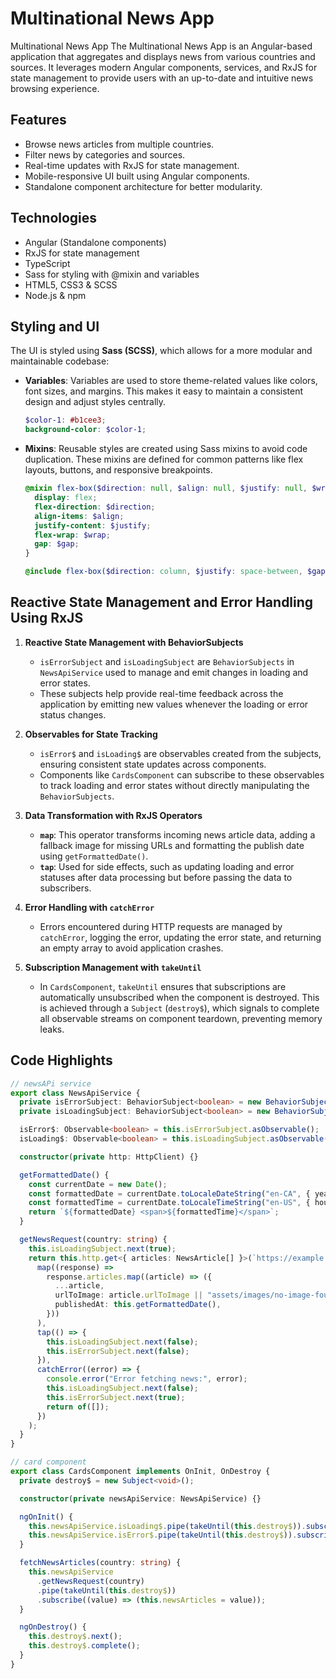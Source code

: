 # Multinational News App

Multinational News App
The Multinational News App is an Angular-based application that aggregates and displays news from various countries and sources. It leverages modern Angular components, services, and RxJS for state management to provide users with an up-to-date and intuitive news browsing experience.

## Features

- Browse news articles from multiple countries.
- Filter news by categories and sources.
- Real-time updates with RxJS for state management.
- Mobile-responsive UI built using Angular components.
- Standalone component architecture for better modularity.

## Technologies

- Angular (Standalone components)
- RxJS for state management
- TypeScript
- Sass for styling with @mixin and variables
- HTML5, CSS3 & SCSS
- Node.js & npm

## Styling and UI

The UI is styled using **Sass (SCSS)**, which allows for a more modular and maintainable codebase:

- **Variables**: Variables are used to store theme-related values like colors, font sizes, and margins. This makes it easy to maintain a consistent design and adjust styles centrally.

  ```scss
  $color-1: #b1cee3;
  background-color: $color-1;
  ```

- **Mixins**: Reusable styles are created using Sass mixins to avoid code duplication. These mixins are defined for common patterns like flex layouts, buttons, and responsive breakpoints.

  ```scss
  @mixin flex-box($direction: null, $align: null, $justify: null, $wrap: null, $gap: null) {
    display: flex;
    flex-direction: $direction;
    align-items: $align;
    justify-content: $justify;
    flex-wrap: $wrap;
    gap: $gap;
  }

  @include flex-box($direction: column, $justify: space-between, $gap: 20px);
  ```

## Reactive State Management and Error Handling Using RxJS

1. **Reactive State Management with BehaviorSubjects**

   - `isErrorSubject` and `isLoadingSubject` are `BehaviorSubjects` in `NewsApiService` used to manage and emit changes in loading and error states.
   - These subjects help provide real-time feedback across the application by emitting new values whenever the loading or error status changes.

2. **Observables for State Tracking**

   - `isError$` and `isLoading$` are observables created from the subjects, ensuring consistent state updates across components.
   - Components like `CardsComponent` can subscribe to these observables to track loading and error states without directly manipulating the `BehaviorSubjects`.

3. **Data Transformation with RxJS Operators**

   - **`map`**: This operator transforms incoming news article data, adding a fallback image for missing URLs and formatting the publish date using `getFormattedDate()`.
   - **`tap`**: Used for side effects, such as updating loading and error statuses after data processing but before passing the data to subscribers.

4. **Error Handling with `catchError`**

   - Errors encountered during HTTP requests are managed by `catchError`, logging the error, updating the error state, and returning an empty array to avoid application crashes.

5. **Subscription Management with `takeUntil`**
   - In `CardsComponent`, `takeUntil` ensures that subscriptions are automatically unsubscribed when the component is destroyed. This is achieved through a `Subject` (`destroy$`), which signals to complete all observable streams on component teardown, preventing memory leaks.

## Code Highlights

```typescript
// newsAPi service
export class NewsApiService {
  private isErrorSubject: BehaviorSubject<boolean> = new BehaviorSubject<boolean>(false);
  private isLoadingSubject: BehaviorSubject<boolean> = new BehaviorSubject<boolean>(false);

  isError$: Observable<boolean> = this.isErrorSubject.asObservable();
  isLoading$: Observable<boolean> = this.isLoadingSubject.asObservable();

  constructor(private http: HttpClient) {}

  getFormattedDate() {
    const currentDate = new Date();
    const formattedDate = currentDate.toLocaleDateString("en-CA", { year: "numeric", month: "2-digit", day: "2-digit" });
    const formattedTime = currentDate.toLocaleTimeString("en-US", { hour12: true });
    return `${formattedDate} <span>${formattedTime}</span>`;
  }

  getNewsRequest(country: string) {
    this.isLoadingSubject.next(true);
    return this.http.get<{ articles: NewsArticle[] }>(`https://example.com/news-${country}.json`).pipe(
      map((response) =>
        response.articles.map((article) => ({
          ...article,
          urlToImage: article.urlToImage || "assets/images/no-image-found.png",
          publishedAt: this.getFormattedDate(),
        }))
      ),
      tap(() => {
        this.isLoadingSubject.next(false);
        this.isErrorSubject.next(false);
      }),
      catchError((error) => {
        console.error("Error fetching news:", error);
        this.isLoadingSubject.next(false);
        this.isErrorSubject.next(true);
        return of([]);
      })
    );
  }
}

// card component
export class CardsComponent implements OnInit, OnDestroy {
  private destroy$ = new Subject<void>();

  constructor(private newsApiService: NewsApiService) {}

  ngOnInit() {
    this.newsApiService.isLoading$.pipe(takeUntil(this.destroy$)).subscribe((value) => (this.isLoading = value));
    this.newsApiService.isError$.pipe(takeUntil(this.destroy$)).subscribe((value) => (this.isError = value));
  }

  fetchNewsArticles(country: string) {
    this.newsApiService
      .getNewsRequest(country)
      .pipe(takeUntil(this.destroy$))
      .subscribe((value) => (this.newsArticles = value));
  }

  ngOnDestroy() {
    this.destroy$.next();
    this.destroy$.complete();
  }
}
```
